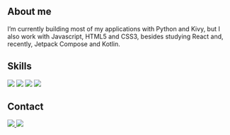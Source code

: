 ## About me
I’m currently building most of my applications with Python and Kivy, but I also work with Javascript, HTML5 and CSS3, besides studying React and, recently, Jetpack Compose and Kotlin.

## Skills
<img src="https://img.shields.io/badge/Python-3776AB?style=for-the-badge&logo=python&logoColor=white" /> <img src="https://img.shields.io/badge/JavaScript-F7DF1E?style=for-the-badge&logo=javascript&logoColor=black" /> <img src="https://img.shields.io/badge/HTML5-E34F26?style=for-the-badge&logo=html5&logoColor=white" /> <img src="https://img.shields.io/badge/CSS3-1572B6?style=for-the-badge&logo=css3&logoColor=white" />
  
## Contact 
<a href="https://www.linkedin.com/in/davi-felipe-fl-rodrigues/">
 <img src="https://img.shields.io/badge/LinkedIn-0077B5?style=for-the-badge&logo=linkedin&logoColor=white" />
</a>
<a href="mailto:feliperedfield@gmail.com?"><img src="https://img.shields.io/badge/Gmail-D14836?style=for-the-badge&logo=gmail&logoColor=white"/></a>
  


<!---
davifelipef/davifelipef is a ✨ special ✨ repository because its `README.md` (this file) appears on your GitHub profile.
You can click the Preview link to take a look at your changes.
--->
